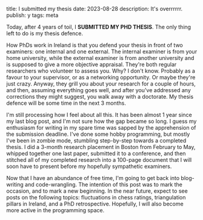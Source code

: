title: I submitted my thesis
date: 2023-08-28
description: It's overrrrrr.
publish: y
tags: meta

Today, after 4 years of toil, I **SUBMITTED MY PHD THESIS**. The only thing left to do is my thesis defence.

How PhDs work in Ireland is that you defend your thesis in front of two examiners: one internal and one external. The internal examiner is from your home university, while the external examiner is from another university and is supposed to give a more objective appraisal. They're both regular researchers who volunteer to assess you. Why? I don't know. Probably as a favour to your supervisor, or as a networking opportunity. Or maybe they're just crazy. Anyway, they grill you about your research for a couple of hours, and then, assuming everything goes well, and after you've addressed any corrections they might suggest, you walk away with a doctorate. My thesis defence will be some time in the next 3 months.

I'm still processing how I feel about all this. It has been almost 1 year since my last blog post, and I'm not sure how the gap became so long. I guess my enthusiasm for writing in my spare time was sapped by the apprehension of the submission deadline. I've done some hobby programming, but mostly I've been in zombie mode, stumbling step-by-step towards a completed thesis. I did a 3-month research placement in Boston from February to May, whipped together one last paper, submitted it to a conference, and then stitched all of my completed research into a 100-page document that I will soon have to present before my hopefully sympathetic examiners.

Now that I have an abundance of free time, I'm going to get back into blog-writing and code-wrangling. The intention of this post was to mark the occasion, and to mark a new beginning. In the near future, expect to see posts on the following topics: fluctuations in chess ratings, triangulation pillars in Ireland, and a PhD retrospective. Hopefully, I will also become more active in the programming space.
